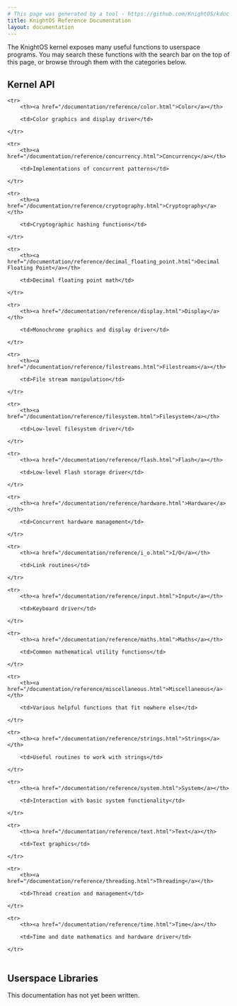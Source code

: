 ```yaml
---
# This page was generated by a tool - https://github.com/KnightOS/kdoc
title: KnightOS Reference Documentation
layout: documentation
---
```


The KnightOS kernel exposes many useful functions to userspace programs. You
may search these functions with the search bar on the top of this page, or
browse through them with the categories below.

## Kernel API

<table class="table">

    <tr>
        <th><a href="/documentation/reference/color.html">Color</a></th>
        
        <td>Color graphics and display driver</td>
        
    </tr>

    <tr>
        <th><a href="/documentation/reference/concurrency.html">Concurrency</a></th>
        
        <td>Implementations of concurrent patterns</td>
        
    </tr>

    <tr>
        <th><a href="/documentation/reference/cryptography.html">Cryptography</a></th>
        
        <td>Cryptographic hashing functions</td>
        
    </tr>

    <tr>
        <th><a href="/documentation/reference/decimal_floating_point.html">Decimal Floating Point</a></th>
        
        <td>Decimal floating point math</td>
        
    </tr>

    <tr>
        <th><a href="/documentation/reference/display.html">Display</a></th>
        
        <td>Monochrome graphics and display driver</td>
        
    </tr>

    <tr>
        <th><a href="/documentation/reference/filestreams.html">Filestreams</a></th>
        
        <td>File stream manipulation</td>
        
    </tr>

    <tr>
        <th><a href="/documentation/reference/filesystem.html">Filesystem</a></th>
        
        <td>Low-level filesystem driver</td>
        
    </tr>

    <tr>
        <th><a href="/documentation/reference/flash.html">Flash</a></th>
        
        <td>Low-level Flash storage driver</td>
        
    </tr>

    <tr>
        <th><a href="/documentation/reference/hardware.html">Hardware</a></th>
        
        <td>Concurrent hardware management</td>
        
    </tr>

    <tr>
        <th><a href="/documentation/reference/i_o.html">I/O</a></th>
        
        <td>Link routines</td>
        
    </tr>

    <tr>
        <th><a href="/documentation/reference/input.html">Input</a></th>
        
        <td>Keyboard driver</td>
        
    </tr>

    <tr>
        <th><a href="/documentation/reference/maths.html">Maths</a></th>
        
        <td>Common mathematical utility functions</td>
        
    </tr>

    <tr>
        <th><a href="/documentation/reference/miscellaneous.html">Miscellaneous</a></th>
        
        <td>Various helpful functions that fit nowhere else</td>
        
    </tr>

    <tr>
        <th><a href="/documentation/reference/strings.html">Strings</a></th>
        
        <td>Useful routines to work with strings</td>
        
    </tr>

    <tr>
        <th><a href="/documentation/reference/system.html">System</a></th>
        
        <td>Interaction with basic system functionality</td>
        
    </tr>

    <tr>
        <th><a href="/documentation/reference/text.html">Text</a></th>
        
        <td>Text graphics</td>
        
    </tr>

    <tr>
        <th><a href="/documentation/reference/threading.html">Threading</a></th>
        
        <td>Thread creation and management</td>
        
    </tr>

    <tr>
        <th><a href="/documentation/reference/time.html">Time</a></th>
        
        <td>Time and date mathematics and hardware driver</td>
        
    </tr>

</table>

## Userspace Libraries

This documentation has not yet been written.